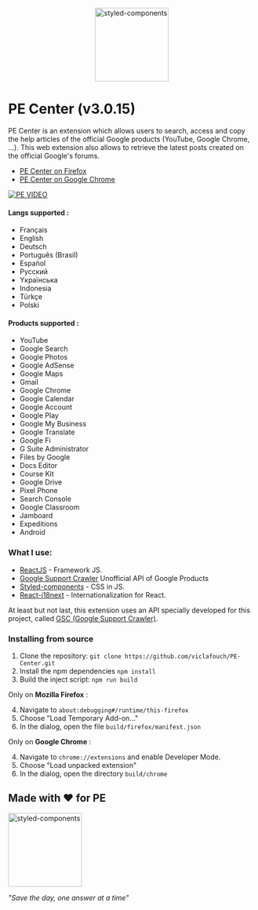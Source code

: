 <br />
<div align="center">
  <a href="https://www.styled-components.com">
    <img alt="styled-components" src="https://www.gstatic.com/alkali/apps/bento/images/characters.png" height="150px" />
  </a>
</div>

# PE Center (v3.0.15)

PE Center is an extension which allows users to search, access and copy the help articles of the official Google products (YouTube, Google Chrome, ...). This web extension also allows to retrieve the latest posts created on the official Google's forums.

- [PE Center on Firefox](https://addons.mozilla.org/fr/firefox/addon/pe-center/)
- [PE Center on Google Chrome](https://chrome.google.com/webstore/detail/pe-center/hanknpkmjbfhcalmipokkfplndkohgdm)

[![PE VIDEO](https://github.com/viclafouch/PE-Center/blob/master/screenshot-video.png)](https://www.youtube.com/watch?v=BDYCFtLuT1M)

#### Langs supported :

- Français
- English
- Deutsch
- Português (Brasil)
- Español
- Pусский
- Yкраїнська
- Indonesia
- Türkçe
- Polski

#### Products supported :

- YouTube
- Google Search
- Google Photos
- Google AdSense
- Google Maps
- Gmail
- Google Chrome
- Google Calendar
- Google Account
- Google Play
- Google My Business
- Google Translate
- Google Fi
- G Suite Administrator
- Files by Google
- Docs Editor
- Course Kit
- Google Drive
- Pixel Phone
- Search Console
- Google Classroom
- Jamboard
- Expeditions
- Android

### What I use:

- [ReactJS](https://github.com/facebook/react) - Framework JS.
- [Google Support Crawler](https://github.com/viclafouch/google-support-crawler) Unofficial API of Google Products
- [Styled-components](https://github.com/styled-components/styled-components) - CSS in JS.
- [React-i18next](https://github.com/i18next/react-i18next) - Internationalization for React.

At least but not last, this extension uses an API specially developed for this project, called [GSC (Google Support Crawler)](https://github.com/viclafouch/google-support-crawler).

### Installing from source

1. Clone the repository: `git clone https://github.com/viclafouch/PE-Center.git`
2. Install the npm dependencies `npm install`
3. Build the inject script: `npm run build`

Only on **Mozilla Firefox** :

4. Navigate to `about:debugging#/runtime/this-firefox`
5. Choose "Load Temporary Add-on..."
6. In the dialog, open the file `build/firefox/manifest.json`

Only on **Google Chrome** :

4. Navigate to `chrome://extensions` and enable Developer Mode.
5. Choose "Load unpacked extension"
6. In the dialog, open the directory `build/chrome`

## Made with ❤️ for PE

<img alt="styled-components" src="https://gstatic.com/alkali/apps/bento/images/product_experts_logo_text_v2.png" width="150px" />

_"Save the day, one answer at a time"_
